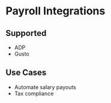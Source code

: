 # Payroll Integrations

## Supported
- ADP
- Gusto

## Use Cases
- Automate salary payouts
- Tax compliance
